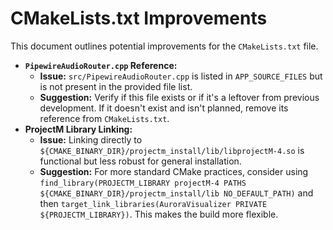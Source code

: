 # CMakeLists.txt Improvements

This document outlines potential improvements for the `CMakeLists.txt` file.

*   **`PipewireAudioRouter.cpp` Reference:**
    *   **Issue:** `src/PipewireAudioRouter.cpp` is listed in `APP_SOURCE_FILES` but is not present in the provided file list.
    *   **Suggestion:** Verify if this file exists or if it's a leftover from previous development. If it doesn't exist and isn't planned, remove its reference from `CMakeLists.txt`.
*   **ProjectM Library Linking:**
    *   **Issue:** Linking directly to `${CMAKE_BINARY_DIR}/projectm_install/lib/libprojectM-4.so` is functional but less robust for general installation.
    *   **Suggestion:** For more standard CMake practices, consider using `find_library(PROJECTM_LIBRARY projectM-4 PATHS ${CMAKE_BINARY_DIR}/projectm_install/lib NO_DEFAULT_PATH)` and then `target_link_libraries(AuroraVisualizer PRIVATE ${PROJECTM_LIBRARY})`. This makes the build more flexible.
